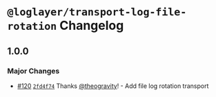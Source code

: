 # `@loglayer/transport-log-file-rotation` Changelog

## 1.0.0

### Major Changes

- [#120](https://github.com/loglayer/loglayer/pull/120) [`2fd4f74`](https://github.com/loglayer/loglayer/commit/2fd4f74d11161e01dcb662db99a37758a712c684) Thanks [@theogravity](https://github.com/theogravity)! - Add file log rotation transport
